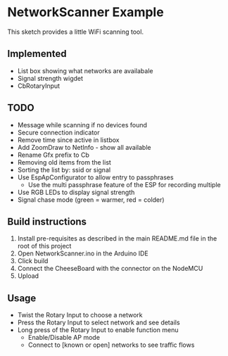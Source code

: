 # NetworkScanner Example

This sketch provides a little WiFi scanning tool.

## Implemented

+ List box showing what networks are availabale
+ Signal strength wigdet
+ CbRotaryInput

## TODO

+ Message while scanning if no devices found
+ Secure connection indicator
+ Remove time since active in listbox
+ Add ZoomDraw to NetInfo - show all available
+ Rename Gfx prefix to Cb
+ Removing old items from the list
+ Sorting the list by: ssid or signal
+ Use EspApConfigurator to allow entry to passphrases
  - Use the multi passphrase feature of the ESP for recording multiple
+ Use RGB LEDs to display signal strength
+ Signal chase mode (green = warmer, red = colder)

## Build instructions

1. Install pre-requisites as described in the main README.md file in the root of this project
2. Open NetworkScanner.ino in the Arduino IDE
3. Click build
4. Connect the CheeseBoard with the connector on the NodeMCU
5. Upload

## Usage

* Twist the Rotary Input to choose a network
* Press the Rotary Input to select network and see details
* Long press of the Rotary Input to enable function menu
   * Enable/Disable AP mode
   * Connect to [known or open] networks to see traffic flows


